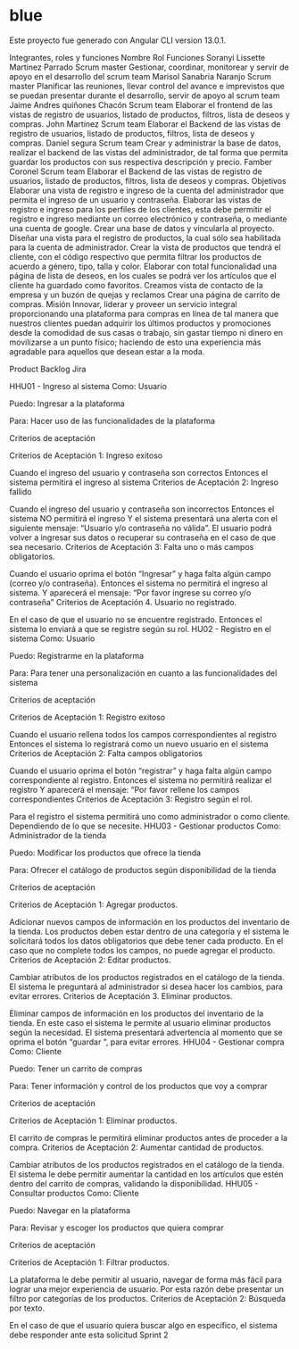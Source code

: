 # blue
Este proyecto fue generado con Angular CLI version 13.0.1.

Integrantes, roles y funciones
Nombre	Rol	Funciones
Soranyi Lissette Martinez Parrado	Scrum master	Gestionar, coordinar, monitorear y servir de apoyo en el desarrollo del scrum team
Marisol Sanabria Naranjo	Scrum master	Planificar las reuniones, llevar control del avance e imprevistos que se puedan presentar durante el desarrollo, servir de apoyo al scrum team
Jaime Andres quiñones Chacón	Scrum team	Elaborar el frontend de las vistas de registro de usuarios, listado de productos, filtros, lista de deseos y compras.
John Martinez	Scrum team	Elaborar el Backend de las vistas de registro de usuarios, listado de productos, filtros, lista de deseos y compras.
Daniel segura	Scrum team	Crear y administrar la base de datos, realizar el backend de las vistas del administrador, de tal forma que permita guardar los productos con sus respectiva descripción y precio.
Famber Coronel	Scrum team	Elaborar el Backend de las vistas de registro de usuarios, listado de productos, filtros, lista de deseos y compras.
Objetivos
Elaborar una vista de registro e ingreso de la cuenta del administrador que permita el ingreso de un usuario y contraseña.
Elaborar las vistas de registro e ingreso para los perfiles de los clientes, esta debe permitir el registro e ingreso mediante un correo electrónico y contraseña, o mediante una cuenta de google.
Crear una base de datos y vincularla al proyecto.
Diseñar una vista para el registro de productos, la cual sólo sea habilitada para la cuenta de administrador.
Crear la vista de productos que tendrá el cliente, con el código respectivo que permita filtrar los productos de acuerdo a género, tipo, talla y color.
Elaborar con total funcionalidad una página de lista de deseos, en los cuales se podrá ver los artículos que el cliente ha guardado como favoritos.
Creamos vista de contacto de la empresa y un buzón de quejas y reclamos
Crear una página de carrito de compras.
Misión
Innovar, liderar y proveer un servicio integral proporcionando una plataforma para compras en línea de tal manera que nuestros clientes puedan adquirir los últimos productos y promociones desde la comodidad de sus casas o trabajo, sin gastar tiempo ni dinero en movilizarse a un punto físico; haciendo de esto una experiencia más agradable para aquellos que desean estar a la moda.

Product Backlog
Jira

HHU01 - Ingreso al sistema
Como: Usuario

Puedo: Ingresar a la plataforma

Para: Hacer uso de las funcionalidades de la plataforma

Criterios de aceptación

Criterios de Aceptación 1: Ingreso exitoso

Cuando el ingreso del usuario y contraseña son correctos
Entonces el sistema permitirá el ingreso al sistema
Criterios de Aceptación 2: Ingreso fallido

Cuando el ingreso del usuario y contraseña son incorrectos
Entonces el sistema NO permitirá el ingreso
Y el sistema presentará una alerta con el siguiente mensaje: “Usuario y/o contraseña no válida”. El usuario podrá volver a ingresar sus datos o recuperar su contraseña en el caso de que sea necesario.
Criterios de Aceptación 3: Falta uno o más campos obligatorios.

Cuando el usuario oprima el botón “Ingresar” y haga falta algún campo (correo y/o contraseña).
Entonces el sistema no permitirá el ingreso al sistema.
Y aparecerá el mensaje: “Por favor ingrese su correo y/o contraseña”
Criterios de Aceptación 4. Usuario no registrado.

En el caso de que el usuario no se encuentre registrado.
Entonces el sistema lo enviará a que se registre según su rol.
HU02 - Registro en el sistema
Como: Usuario

Puedo: Registrarme en la plataforma

Para: Para tener una personalización en cuanto a las funcionalidades del sistema

Criterios de aceptación

Criterios de Aceptación 1: Registro exitoso

Cuando el usuario rellena todos los campos correspondientes al registro
Entonces el sistema lo registrará como un nuevo usuario en el sistema
Criterios de Aceptación 2: Falta campos obligatorios

Cuando el usuario oprima el botón “registrar” y haga falta algún campo correspondiente al registro.
Entonces el sistema no permitirá realizar el registro
Y aparecerá el mensaje: “Por favor rellene los campos correspondientes
Criterios de Aceptación 3: Registro según el rol.

Para el registro el sistema permitirá uno como administrador o como cliente. Dependiendo de lo que se necesite.
HHU03 - Gestionar productos
Como: Administrador de la tienda

Puedo: Modificar los productos que ofrece la tienda

Para: Ofrecer el catálogo de productos según disponibilidad de la tienda

Criterios de aceptación

Criterios de Aceptación 1: Agregar productos.

Adicionar nuevos campos de información en los productos del inventario de la tienda.
Los productos deben estar dentro de una categoría y el sistema le solicitará todos los datos obligatorios que debe tener cada producto.
En el caso que no complete todos los campos, no puede agregar el producto.
Criterios de Aceptación 2: Editar productos.

Cambiar atributos de los productos registrados en el catálogo de la tienda.
El sistema le preguntará al administrador si desea hacer los cambios, para evitar errores.
Criterios de Aceptación 3. Eliminar productos.

Eliminar campos de información en los productos del inventario de la tienda.
En este caso el sistema le permite al usuario eliminar productos según la necesidad.
El sistema presentará advertencia al momento que se oprima el botón “guardar “, para evitar errores.
HHU04 - Gestionar compra
Como: Cliente

Puedo: Tener un carrito de compras

Para: Tener información y control de los productos que voy a comprar

Criterios de aceptación

Criterios de Aceptación 1: Eliminar productos.

El carrito de compras le permitirá eliminar productos antes de proceder a la compra.
Criterios de Aceptación 2: Aumentar cantidad de productos.

Cambiar atributos de los productos registrados en el catálogo de la tienda.
El sistema le debe permitir aumentar la cantidad en los artículos que estén dentro del carrito de compras, validando la disponibilidad.
HHU05 - Consultar productos
Como: Cliente

Puedo: Navegar en la plataforma

Para: Revisar y escoger los productos que quiera comprar

Criterios de aceptación

Criterios de Aceptación 1: Filtrar productos.

La plataforma le debe permitir al usuario, navegar de forma más fácil para lograr una mejor experiencia de usuario. Por esta razón debe presentar un filtro por categorías de los productos.
Criterios de Aceptación 2: Búsqueda por texto.

En el caso de que el usuario quiera buscar algo en específico, el sistema debe responder ante esta solicitud
Sprint 2
